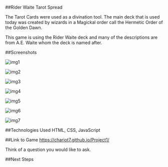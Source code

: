 ##Rider Waite Tarot Spread

The Tarot Cards were used as a divination tool. The main deck that is used today was created by wizards in a Magickal order call the Hermetic Order of the Golden Dawn. 

This game is using the Rider Waite deck and many of the descriptions are from A.E. Waite whom the deck is named after. 

##Screenshots

[img1]: https://i.imgur.com/jpoS3Ba.png
![img1]

[img2]: https://i.imgur.com/fA47GyS.png
![img2]

[img3]: https://i.imgur.com/V0JSHgw.png
![img3]

[img4]: https://i.imgur.com/CHz6C9a.png
![img4]

[img5]: https://i.imgur.com/GFwJCNf.png
![img5]

[img6]: https://i.imgur.com/0er6IbQ.png
![img6]

[img7]: https://i.imgur.com/xBiTARd.png
![img7]

##Technologies Used
HTML, CSS, JavaScript

##Link to Game
https://chariot7.github.io/Project1/

Think of a question you would like to ask.

##Next Steps
